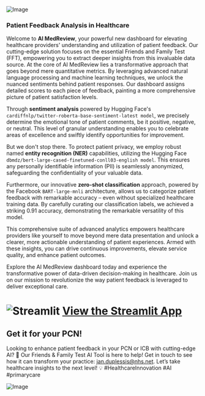 ![Image](https://github.com/janduplessis883/friends-and-family-test-analysis/blob/master/images/fftestabout.png?raw=true)

### Patient Feedback Analysis in Healthcare
Welcome to **AI MedReview**, your powerful new dashboard for elevating healthcare providers' understanding and utilization of patient feedback. Our cutting-edge solution focuses on the essential Friends and Family Test (FFT), empowering you to extract deeper insights from this invaluable data source.
At the core of AI MedReview lies a transformative approach that goes beyond mere quantitative metrics. By leveraging advanced natural language processing and machine learning techniques, we unlock the nuanced sentiments behind patient responses. Our dashboard assigns detailed scores to each piece of feedback, painting a more comprehensive picture of patient satisfaction levels.

Through **sentiment analysis** powered by Hugging Face's `cardiffnlp/twitter-roberta-base-sentiment-latest model`, we precisely determine the emotional tone of patient comments, be it positive, negative, or neutral. This level of granular understanding enables you to celebrate areas of excellence and swiftly identify opportunities for improvement.

But we don't stop there. To protect patient privacy, we employ robust named **entity recognition (NER)** capabilities, utilizing the Hugging Face `dbmdz/bert-large-cased-finetuned-conll03-english model`. This ensures any personally identifiable information (PII) is seamlessly anonymized, safeguarding the confidentiality of your valuable data.

Furthermore, our innovative **zero-shot classification** approach, powered by the Facebook `BART-large-mnli` architecture, allows us to categorize patient feedback with remarkable accuracy – even without specialized healthcare training data. By carefully curating our classification labels, we achieved a striking 0.91 accuracy, demonstrating the remarkable versatility of this model.

This comprehensive suite of advanced analytics empowers healthcare providers like yourself to move beyond mere data presentation and unlock a clearer, more actionable understanding of patient experiences. Armed with these insights, you can drive continuous improvements, elevate service quality, and enhance patient outcomes.

Explore the AI MedReview dashboard today and experience the transformative power of data-driven decision-making in healthcare. Join us on our mission to revolutionize the way patient feedback is leveraged to deliver exceptional care.



# ![Streamlit](https://img.icons8.com/ios/50/streamlit.png) [View the Streamlit App](https://ai-medreview.streamlit.app)

## Get it for your PCN!
Looking to enhance patient feedback in your PCN or ICB with cutting-edge AI? 🚀 Our Friends & Family Test AI Tool is here to help! Get in touch to see how it can transform your practice: jan.duplessis@nhs.net. Let’s take healthcare insights to the next level! 💡
#HealthcareInnovation #AI #primarycare

![Image](images/aimed.gif)
